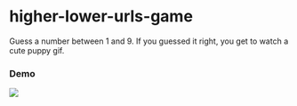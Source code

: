 # higher-lower-urls-game
Guess a number between 1 and 9. If you guessed it right, you get to watch a cute puppy gif.


### Demo
![](https://github.com/gurbax-lol/higher-lower-urls-game/blob/master/Higher-Lower-URL-Game-Demo.gif?raw=true)
